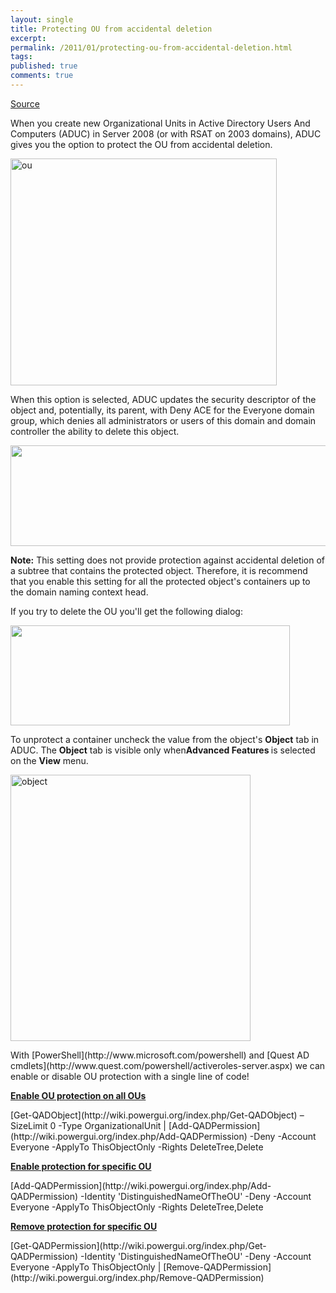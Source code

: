 ```yaml
---
layout: single
title: Protecting OU from accidental deletion
excerpt: 
permalink: /2011/01/protecting-ou-from-accidental-deletion.html
tags: 
published: true
comments: true
---
```

<p><a href="http://blogs.microsoft.co.il/blogs/scriptfanatic/archive/2009/09/13/protecting-ou-from-accidental-deletion.aspx" target="_blank">Source</a> <p>When you create new Organizational Units in Active Directory Users And Computers (ADUC) in Server 2008 (or with RSAT on 2003 domains), ADUC gives you the option to protect the OU from accidental deletion. <p><a href="{{ site.url }}/images/2011/20110124_Protecting_OU_from_accidental_deletion/ou_40692D70__1134245516__-451x384.png"><img title="ou" border="0" alt="ou" src="{{ site.url }}/images/2011/20110124_Protecting_OU_from_accidental_deletion/ou_thumb_43BA9F4B__774877284__-426x363.png" width="426" height="363"></a> <p>When this option is selected, ADUC updates the security descriptor of the object and, potentially, its parent, with Deny ACE for the Everyone domain group, which denies all administrators or users of this domain and domain controller the ability to delete this object. <p><a href="{{ site.url }}/images/2011/20110124_Protecting_OU_from_accidental_deletion/deny_54529A39__555126197__-636x171.png"><img title="" border="0" alt="" src="{{ site.url }}/images/2011/20110124_Protecting_OU_from_accidental_deletion/deny_thumb_6B316BB5__1853938117__-583x161.png" width="583" height="161"></a> <p><strong>Note:</strong> This setting does not provide protection against accidental deletion of a subtree that contains the protected object. Therefore, it is recommend that you enable this setting for all the protected object's containers up to the domain naming context head. <p>If you try to delete the OU you'll get the following dialog: <p><a href="{{ site.url }}/images/2011/20110124_Protecting_OU_from_accidental_deletion/outest_3EA83BCF__1593812023__-490x171.png"><img title="" border="0" alt="" src="{{ site.url }}/images/2011/20110124_Protecting_OU_from_accidental_deletion/outest_thumb_683C0702__756729131__-447x160.png" width="447" height="160"></a> <p>To unprotect a container uncheck the value from the object's <b>Object</b> tab in ADUC. The <b>Object</b> tab is visible only when<b>Advanced Features </b>is selected on the <b>View</b> menu. <p><a href="{{ site.url }}/images/2011/20110124_Protecting_OU_from_accidental_deletion/object_4DFB9DDE__826321796__-414x461.png"><img title="object" border="0" alt="object" src="{{ site.url }}/images/2011/20110124_Protecting_OU_from_accidental_deletion/object_thumb_5A894AFA__1822522698__-384x426.png" width="384" height="426"></a> <p>With [PowerShell](http://www.microsoft.com/powershell) and [Quest AD cmdlets](http://www.quest.com/powershell/activeroles-server.aspx) we can enable or disable OU protection with a single line of code! <p><strong><u>Enable OU protection on all OUs</u></strong> <p>[Get-QADObject](http://wiki.powergui.org/index.php/Get-QADObject) –SizeLimit 0 -Type OrganizationalUnit | [Add-QADPermission](http://wiki.powergui.org/index.php/Add-QADPermission) -Deny -Account Everyone -ApplyTo ThisObjectOnly -Rights DeleteTree,Delete <p><u><strong>Enable protection for specific OU</strong></u> <p>[Add-QADPermission](http://wiki.powergui.org/index.php/Add-QADPermission) -Identity 'DistinguishedNameOfTheOU' -Deny -Account Everyone -ApplyTo ThisObjectOnly -Rights DeleteTree,Delete <p><strong><u>Remove protection for specific OU</u></strong> <p>[Get-QADPermission](http://wiki.powergui.org/index.php/Get-QADPermission) -Identity 'DistinguishedNameOfTheOU' -Deny -Account Everyone -ApplyTo ThisObjectOnly | [Remove-QADPermission](http://wiki.powergui.org/index.php/Remove-QADPermission)  
